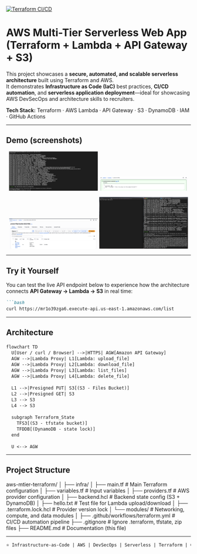 [![Terraform CI/CD](https://github.com/nag0ts666/aws-mtier-terraform/actions/workflows/terraform.yml/badge.svg)](https://github.com/nag0ts666/aws-mtier-terraform/actions/workflows/terraform.yml)

# AWS Multi-Tier Serverless Web App (Terraform + Lambda + API Gateway + S3)

This project showcases a **secure, automated, and scalable serverless architecture** built using Terraform and AWS.  
It demonstrates **Infrastructure as Code (IaC)** best practices, **CI/CD automation**, and **serverless application deployment**—ideal for showcasing AWS DevSecOps and architecture skills to recruiters.

**Tech Stack:** Terraform · AWS Lambda · API Gateway · S3 · DynamoDB · IAM · GitHub Actions  

---

## Demo (screenshots)

<p align="center">
  <img src="assets/terraform-plan.png" width="48%" alt="Terraform plan"/>
  <img src="assets/lambda-test.png" width="48%" alt="Lambda test"/>
</p>
<p align="center">
  <img src="assets/s3-object.png" width="48%" alt="S3 object"/>
  <img src="assets/curl-output.png" width="48%" alt="API curl output (optional)"/>
</p>

---

## Try it Yourself

You can test the live API endpoint below to experience how the architecture connects **API Gateway → Lambda → S3** in real time:

```markdown
```bash
curl https://mr1o39zga6.execute-api.us-east-1.amazonaws.com/list
```
---

## Architecture

```mermaid
flowchart TD
  U[User / curl / Browser] -->|HTTPS| AGW[Amazon API Gateway]
  AGW -->|Lambda Proxy| L1[Lambda: upload_file]
  AGW -->|Lambda Proxy| L2[Lambda: download_file]
  AGW -->|Lambda Proxy| L3[Lambda: list_files]
  AGW -->|Lambda Proxy| L4[Lambda: delete_file]

  L1 -->|Presigned PUT| S3[(S3 - Files Bucket)]
  L2 -->|Presigned GET| S3
  L3 --> S3
  L4 --> S3

  subgraph Terraform_State
    TFS3[(S3 - tfstate bucket)]
    TFDDB[(DynamoDB - state lock)]
  end

  U <--> AGW
```

---

## Project Structure
aws-mtier-terraform/
│
├── infra/
│   ├── main.tf                  # Main Terraform configuration
│   ├── variables.tf             # Input variables
│   ├── providers.tf             # AWS provider configuration
│   ├── backend.hcl              # Backend state config (S3 + DynamoDB)
│   ├── hello.txt                # Test file for Lambda upload/download
│   ├── .terraform.lock.hcl      # Provider version lock
│   └── modules/                 # Networking, compute, and data modules
│
├── .github/workflows/terraform.yml  # CI/CD automation pipeline
├── .gitignore                       # Ignore .terraform, tfstate, zip files
├── README.md                        # Documentation (this file)

---

```markdown
⭐ Infrastructure-as-Code | AWS | DevSecOps | Serverless | Terraform | CI/CD | Automation
